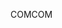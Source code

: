 <span data-ttu-id="cbd5a-101">COM</span><span class="sxs-lookup"><span data-stu-id="cbd5a-101">COM</span></span>